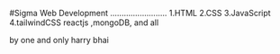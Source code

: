 #Sigma Web Development 
.........................
1.HTML
2.CSS
3.JavaScript
4.tailwindCSS
reactjs ,mongoDB, and all 

by one and only harry bhai 
